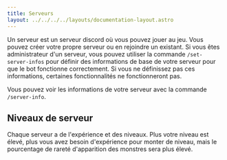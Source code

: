 ```yaml
---
title: Serveurs
layout: ../../../../layouts/documentation-layout.astro
---
```


Un serveur est un serveur discord où vous pouvez jouer au jeu. Vous pouvez créer votre propre serveur ou en rejoindre un existant.
Si vous êtes administrateur d'un serveur, vous pouvez utiliser la commande `/set-server-infos` pour définir des informations de base de votre serveur pour que le bot fonctionne correctement. Si vous ne définissez pas ces informations, certaines fonctionnalités ne fonctionneront pas.

Vous pouvez voir les informations de votre serveur avec la commande `/server-info`.

## Niveaux de serveur

Chaque serveur a de l'expérience et des niveaux. Plus votre niveau est élevé, plus vous avez besoin d'expérience pour monter de niveau, mais le pourcentage de rareté d'apparition des monstres sera plus élevé.
